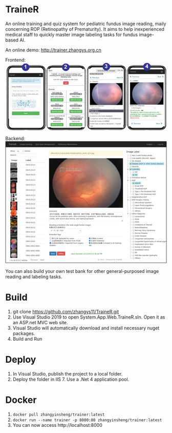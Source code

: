 # TraineR

An online training and quiz system for pediatric fundus image reading, maily concerning ROP (Retinopathy of Prematurity). It aims to help inexperienced medical staff to quickly master image labeling tasks for fundus image-based AI.     

An online demo: http://trainer.zhangys.org.cn

Frontend:   
<img src="front.jpg">

Backend:   
<img src="back.jpg">


You can also build your own test bank for other general-purposed image reading and labeling tasks.  

# Build

1. git clone https://github.com/zhangys11/TraineR.git
2. Use Visual Studio 2019 to open System.App.Web.TraineR.sln. Open it as an ASP.net MVC web site.
3. Visual Studio will automatically download and install necessary nuget packages.
4. Build and Run

# Deploy

1. In Visual Studio, publish the project to a local folder.
2. Deploy the folder in IIS 7. Use a .Net 4 application pool.

# Docker

1. `docker pull zhangyinsheng/trainer:latest`  
2. `docker run --name trainer -p 8000:80 zhangyinsheng/trainer:latest`  
3. You can now access http://localhost:8000
